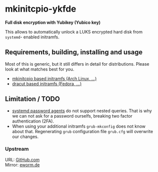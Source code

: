 mkinitcpio-ykfde
================

**Full disk encryption with Yubikey (Yubico key)**

This allows to automatically unlock a LUKS encrypted hard disk from `systemd`-
enabled initramfs.

Requirements, building, installing and usage
--------------------------------------------

Most of this is generic, but it still differs in detail for
distributions. Please look at what matches best for you.

* [mkinitcpio based initramfs (Arch Linux, ...)](README-mkinitcpio.md)
* [dracut based initramfs (Fedora, ...)](README-dracut.md)

Limitation / TODO
-----------------

* [systemd password agents](http://www.freedesktop.org/wiki/Software/systemd/PasswordAgents/)
  do not support nested queries. That is why we can not ask for a
  password ourselfs, breaking two factor authentication (2FA).
* When using your additional initramfs `grub-mkconfig` does not know
  about that. Regenerating `grub` configuration file `grub.cfg` will
  overwrite our changes.

### Upstream

URL: [GitHub.com](https://github.com/eworm-de/mkinitcpio-ykfde)  
Mirror: [eworm.de](http://git.eworm.de/cgit.cgi/mkinitcpio-ykfde/)
